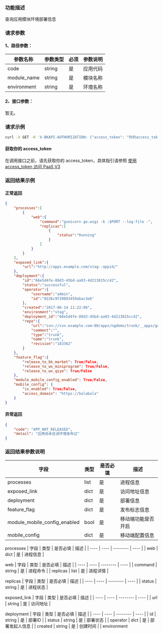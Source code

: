 ### 功能描述
查询应用模块环境部署信息

### 请求参数

#### 1、路径参数：

| 参数名称 | 参数类型 | 必须 | 参数说明 |
| -------- | -------- | ---- | -------- |
| code     | string   | 是   | 应用代码 |
| module_name | string | 是 | 模块名称 |
| environment | string | 是 | 环境名称 |

#### 2、接口参数：
暂无。

### 请求示例
```bash
curl -X GET -H 'X-BKAPI-AUTHORIZATION: {"access_token": "你的access_token"}' http://bkapi.example.com/api/bkpaas3/prod/bkapps/applications/{code}/modules/{module_name}/envs/{environment}/released_state/
```

#### 获取你的 access_token
在调用接口之前，请先获取你的 access_token，具体指引请参照 [使用 access_token 访问 PaaS V3](https://bk.tencent.com/docs/markdown/PaaS3.0/topics/paas/access_token)

### 返回结果示例

#### 正常返回
```json
{
    "processes":[
        {
            "web":{
                "command":"gunicorn go.wsgi -b :$PORT --log-file -",
                "replicas":[
                    {
                        "status":"Running"
                    }
                ]
            }
        }
    ],
    "exposed_link":{
        "url":"http://apps.example.com/stag--appid/"
    },
    "deployment":{
        "id":"66e5d4fe-89d3-45bd-aa93-4d213815cc42",
        "status":"successful",
        "operator":{
            "username":"admin",
            "id":"0226c9f39893459abac3eb"
        },
        "created":"2017-06-14 11:22:06",
        "environment":"stag",
        "deployment_id":"66e5d4fe-89d3-45bd-aa93-4d213815cc42",
        "repo":{
            "url":"svn://svn.example.com:80/apps/ngdemo/trunk/__apps/go-appid/trunk",
            "comment":"",
            "type":"trunk",
            "name":"trunk",
            "revision":"183362"
        }
    },
    "feature_flag":{
        "release_to_bk_market": True/False,
        "release_to_wx_miniprogram": True/False,
        "release_to_wx_qiye": True/False
    },
    "module_mobile_config_enabled": True/False,
    "mobile_config": {
        "is_enabled": True/False,
        "access_domain": "https://balabala"
    }
}
```

#### 异常返回
```json
{
    "code": "APP_NOT_RELEASED",
    "detail": "应用尚未在该环境发布过"
}
```

### 返回结果参数说明

| 字段 | 类型 | 是否必填 | 描述 |
| ---- | ---- | -------- | ---- |
| processes | list | 是 | 进程信息 |
| exposed_link | dict | 是 | 访问地址信息 |
| deployment | dict | 是 | 部署信息 |
| feature_flag | dict | 是 | 发布标志信息 |
| module_mobile_config_enabled | bool | 是 | 移动端功能是否开启 |
| mobile_config | dict | 是 | 移动端配置信息 |

processes
| 字段 | 类型 | 是否必填 | 描述 |
| ---- | ---- | -------- | ---- |
| web | dict | 是 | 进程信息 |

web
| 字段 | 类型 | 是否必填 | 描述 |
| ---- | ---- | -------- | ---- |
| command | string | 是 | 进程命令 |
| replicas | list | 是 | 进程详情 |

replicas
| 字段 | 类型 | 是否必填 | 描述 |
| ---- | ---- | -------- | ---- |
| status | string | 是 | 进程状态 |

exposed_link
| 字段 | 类型 | 是否必填 | 描述 |
| ---- | ---- | -------- | ---- |
| url | string | 是 | 访问地址 |

deployment
| 字段 | 类型 | 是否必填 | 描述 |
| ---- | ---- | -------- | ---- |
| id | string | 是 | 部署ID |
| status | string | 是 | 部署状态 |
| operator | dict | 是 | 部署发起人信息 |
| created | string | 是 | 创建时间 |
| environment